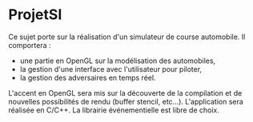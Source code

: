 # ProjetSI

Ce sujet porte sur la réalisation d'un simulateur de course automobile. Il comportera :

- une partie en OpenGL sur la modélisation des automobiles,
- la gestion d'une interface avec l'utilisateur pour piloter,
- la gestion des adversaires en temps réel.

L'accent en OpenGL sera mis sur la découverte de la compilation et de nouvelles possibilités de rendu (buffer stencil, etc...). L'application sera réalisée en C/C++. La librairie événementielle est libre de choix.
